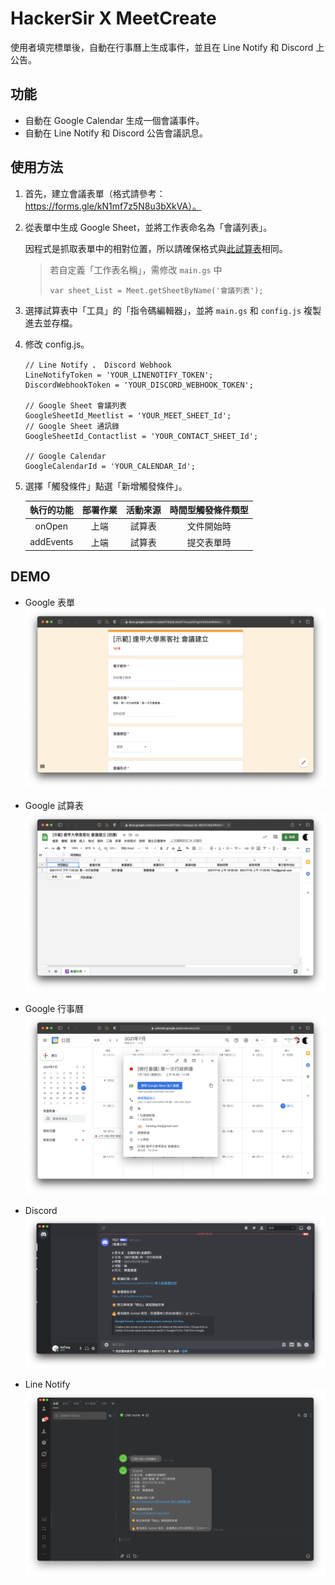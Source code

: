 # HackerSir X MeetCreate

使用者填完標單後，自動在行事曆上生成事件，並且在 Line Notify 和 Discord 上公告。

## 功能
- 自動在 Google Calendar 生成一個會議事件。
- 自動在 Line Notify 和 Discord 公告會議訊息。

## 使用方法
1. 首先，建立會議表單（格式請參考：https://forms.gle/kN1mf7z5N8u3bXkVA）。  
  
2. 從表單中生成 Google Sheet，並將工作表命名為「會議列表」。
   
   因程式是抓取表單中的相對位置，所以請確保格式與[此試算表](https://docs.google.com/spreadsheets/d/1FGeiU-b0yeppczjo-k6CtD7sbk5RrAtjRByIYUzvPe4/edit?usp=sharing)相同。

   > 若自定義「工作表名稱」，需修改 `main.gs` 中 
   > ```javascript=
   > var sheet_List = Meet.getSheetByName('會議列表');
   > ```

3. 選擇試算表中「工具」的「指令碼編輯器」，並將 `main.gs` 和 `config.js` 複製進去並存檔。

4. 修改 config.js。

    ```js=    
    // Line Notify 、 Discord Webhook
    LineNotifyToken = 'YOUR_LINENOTIFY_TOKEN';
    DiscordWebhookToken = 'YOUR_DISCORD_WEBHOOK_TOKEN';

    // Google Sheet 會議列表
    GoogleSheetId_Meetlist = 'YOUR_MEET_SHEET_Id';
    // Google Sheet 通訊錄
    GoogleSheetId_Contactlist = 'YOUR_CONTACT_SHEET_Id';

    // Google Calendar
    GoogleCalendarId = 'YOUR_CALENDAR_Id';
    ```
    
5. 選擇「觸發條件」點選「新增觸發條件」。

    | 執行的功能 | 部署作業 | 活動來源 | 時間型觸發條件類型 |
    | :-------------: | :--------------: | :---------: | :----------------: |
    | onOpen        | 上端 | 試算表 | 文件開始時 |
    | addEvents  | 上端 | 試算表 | 提交表單時  | 

## DEMO
- Google 表單
![form](Picture/form.png)

- Google 試算表
![spreadsheet](Picture/spreadsheet.png)


- Google 行事曆
![calendar](Picture/calendar.png)


- Discord
![discord](Picture/discord.png)


- Line Notify
![line](Picture/line.png)



